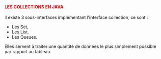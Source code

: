 #### <font color=red> LES COLLECTIONS EN JAVA  </font>


Il existe 3 sous-interfaces implémentant l'interface collection, 
ce sont :
 
- Les Set,
- Les List,
- Les Queues.


Elles servent à traiter une quantité de données le plus simplement possible
par rapport au tableau.